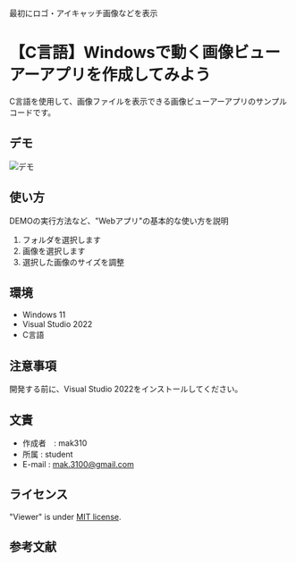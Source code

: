 
最初にロゴ・アイキャッチ画像などを表示

# 【C言語】Windowsで動く画像ビューアーアプリを作成してみよう

C言語を使用して、画像ファイルを表示できる画像ビューアーアプリのサンプルコードです。


## デモ

![デモ](https://image-url.gif)


## 使い方

DEMOの実行方法など、"Webアプリ"の基本的な使い方を説明

1. フォルダを選択します
2. 画像を選択します
3. 選択した画像のサイズを調整


## 環境

* Windows 11
* Visual Studio 2022
* C言語


## 注意事項

開発する前に、Visual Studio 2022をインストールしてください。


## 文責

* 作成者　: mak310
* 所属  : student
* E-mail : mak.3100@gmail.com


## ライセンス

"Viewer" is under [MIT license](https://en.wikipedia.org/wiki/MIT_License).


## 参考文献
